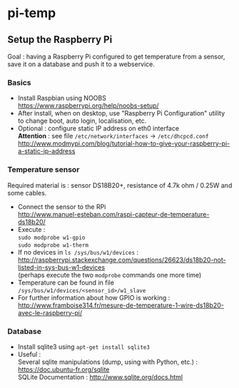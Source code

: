 # pi-temp
## Setup the Raspberry Pi

Goal : having a Raspberry Pi configured to get temperature from a sensor, save it on a database and push it to a webservice.

### Basics

* Install Raspbian using NOOBS  
https://www.raspberrypi.org/help/noobs-setup/
* After install, when on desktop, use "Raspberry Pi Configuration" utility to change boot, auto login, localisation, etc.
* Optional : configure static IP address on eth0 interface  
**Attention** : see file `/etc/network/interfaces` -> `/etc/dhcpcd.conf`  
http://www.modmypi.com/blog/tutorial-how-to-give-your-raspberry-pi-a-static-ip-address  

### Temperature sensor

Required material is : sensor DS18B20+, resistance of 4.7k ohm / 0.25W and some cables.  

* Connect the sensor to the RPi  
http://www.manuel-esteban.com/raspi-capteur-de-temperature-ds18b20/  
* Execute :  
`sudo modprobe w1-gpio`  
`sudo modprobe w1-therm`  
* If no devices in `ls /sys/bus/w1/devices` :  
http://raspberrypi.stackexchange.com/questions/26623/ds18b20-not-listed-in-sys-bus-w1-devices   
(perhaps execute the two `modprobe` commands one more time)
* Temperature can be found in file `/sys/bus/w1/devices/<sensor_id>/w1_slave`
* For further information about how GPIO is working :   
http://www.framboise314.fr/mesure-de-temperature-1-wire-ds18b20-avec-le-raspberry-pi/

### Database

* Install sqlite3 using `apt-get install sqlite3`
* Useful :   
Several sqlite manipulations (dump, using with Python, etc.) : https://doc.ubuntu-fr.org/sqlite   
SQLite Documentation : http://www.sqlite.org/docs.html
